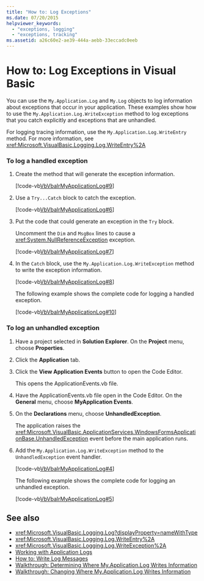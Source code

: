```yaml
---
title: "How to: Log Exceptions"
ms.date: 07/20/2015
helpviewer_keywords: 
  - "exceptions, logging"
  - "exceptions, tracking"
ms.assetid: a26c60e2-ae39-444a-aebb-33eccadc0eeb
---
```

# How to: Log Exceptions in Visual Basic

You can use the `My.Application.Log` and `My.Log` objects to log information about exceptions that occur in your application. These examples show how to use the `My.Application.Log.WriteException` method to log exceptions that you catch explicitly and exceptions that are unhandled.  
  
 For logging tracing information, use the `My.Application.Log.WriteEntry` method. For more information, see <xref:Microsoft.VisualBasic.Logging.Log.WriteEntry%2A>  
  
### To log a handled exception  
  
1. Create the method that will generate the exception information.  
  
     [!code-vb[VbVbalrMyApplicationLog#9](~/samples/snippets/visualbasic/VS_Snippets_VBCSharp/VbVbalrMyApplicationLog/VB/Form1.vb#9)]  
  
2. Use a `Try...Catch` block to catch the exception.  
  
     [!code-vb[VbVbalrMyApplicationLog#6](~/samples/snippets/visualbasic/VS_Snippets_VBCSharp/VbVbalrMyApplicationLog/VB/Form1.vb#6)]  
  
3. Put the code that could generate an exception in the `Try` block.  
  
     Uncomment the `Dim` and `MsgBox` lines to cause a <xref:System.NullReferenceException> exception.  
  
     [!code-vb[VbVbalrMyApplicationLog#7](~/samples/snippets/visualbasic/VS_Snippets_VBCSharp/VbVbalrMyApplicationLog/VB/Form1.vb#7)]  
  
4. In the `Catch` block, use the `My.Application.Log.WriteException` method to write the exception information.  
  
     [!code-vb[VbVbalrMyApplicationLog#8](~/samples/snippets/visualbasic/VS_Snippets_VBCSharp/VbVbalrMyApplicationLog/VB/Form1.vb#8)]  
  
     The following example shows the complete code for logging a handled exception.  
  
     [!code-vb[VbVbalrMyApplicationLog#10](~/samples/snippets/visualbasic/VS_Snippets_VBCSharp/VbVbalrMyApplicationLog/VB/Form1.vb#10)]  
  
### To log an unhandled exception  
  
1. Have a project selected in **Solution Explorer**. On the **Project** menu, choose **Properties**.  
  
2. Click the **Application** tab.  
  
3. Click the **View Application Events** button to open the Code Editor.  
  
     This opens the ApplicationEvents.vb file.  
  
4. Have the ApplicationEvents.vb file open in the Code Editor. On the **General** menu, choose **MyApplication Events**.  
  
5. On the **Declarations** menu, choose **UnhandledException**.  
  
     The application raises the <xref:Microsoft.VisualBasic.ApplicationServices.WindowsFormsApplicationBase.UnhandledException> event before the main application runs.  
  
6. Add the `My.Application.Log.WriteException` method to the `UnhandledException` event handler.  
  
     [!code-vb[VbVbalrMyApplicationLog#4](~/samples/snippets/visualbasic/VS_Snippets_VBCSharp/VbVbalrMyApplicationLog/VB/MyEventsFake.vb#4)]  
  
     The following example shows the complete code for logging an unhandled exception.  
  
     [!code-vb[VbVbalrMyApplicationLog#5](~/samples/snippets/visualbasic/VS_Snippets_VBCSharp/VbVbalrMyApplicationLog/VB/MyEventsFake.vb#5)]  
  
## See also

- <xref:Microsoft.VisualBasic.Logging.Log?displayProperty=nameWithType>
- <xref:Microsoft.VisualBasic.Logging.Log.WriteEntry%2A>
- <xref:Microsoft.VisualBasic.Logging.Log.WriteException%2A>
- [Working with Application Logs](../../../../visual-basic/developing-apps/programming/log-info/working-with-application-logs.md)
- [How to: Write Log Messages](../../../../visual-basic/developing-apps/programming/log-info/how-to-write-log-messages.md)
- [Walkthrough: Determining Where My.Application.Log Writes Information](../../../../visual-basic/developing-apps/programming/log-info/walkthrough-determining-where-my-application-log-writes-information.md)
- [Walkthrough: Changing Where My.Application.Log Writes Information](../../../../visual-basic/developing-apps/programming/log-info/walkthrough-changing-where-my-application-log-writes-information.md)
